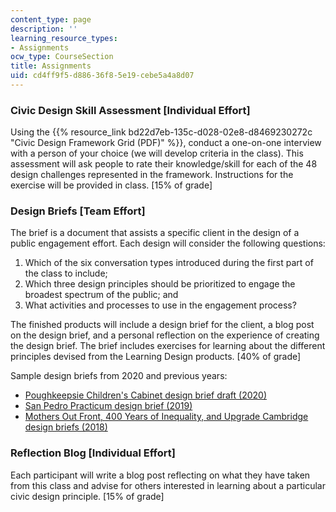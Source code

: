 ```yaml
---
content_type: page
description: ''
learning_resource_types:
- Assignments
ocw_type: CourseSection
title: Assignments
uid: cd4ff9f5-d886-36f8-5e19-cebe5a4a8d07
---
```


### Civic Design Skill Assessment \[Individual Effort\]

Using the {{% resource_link bd22d7eb-135c-d028-02e8-d8469230272c "Civic Design Framework Grid (PDF)" %}}, conduct a one-on-one interview with a person of your choice (we will develop criteria in the class). This assessment will ask people to rate their knowledge/skill for each of the 48 design challenges represented in the framework. Instructions for the exercise will be provided in class. \[15% of grade\]

### Design Briefs \[Team Effort\] 

The brief is a document that assists a specific client in the design of a public engagement effort. Each design will consider the following questions:

1.  Which of the six conversation types introduced during the first part of the class to include;
2.  Which three design principles should be prioritized to engage the broadest spectrum of the public; and
3.  What activities and processes to use in the engagement process?

The finished products will include a design brief for the client, a blog post on the design brief, and a personal reflection on the experience of creating the design brief. The brief includes exercises for learning about the different principles devised from the Learning Design products. \[40% of grade\]

Sample design briefs from 2020 and previous years:

*   [Poughkeepsie Children's Cabinet design brief draft (2020)](https://drive.google.com/file/d/1n3ZTteht9ZUY4zafmTwvhq3XIcyzVT7p/view)
*   [San Pedro Practicum design brief (2019)](https://medium.com/wewhoengage/2019-san-pedro-practicum-report-330cb029b830) 
*   [Mothers Out Front, 400 Years of Inequality, and Upgrade Cambridge design briefs (2018)](https://medium.com/wewhoengage/2018-engaging-community-student-design-briefs-1d1191594983)

### Reflection Blog \[Individual Effort\] 

Each participant will write a blog post reflecting on what they have taken from this class and advise for others interested in learning about a particular civic design principle. \[15% of grade\]